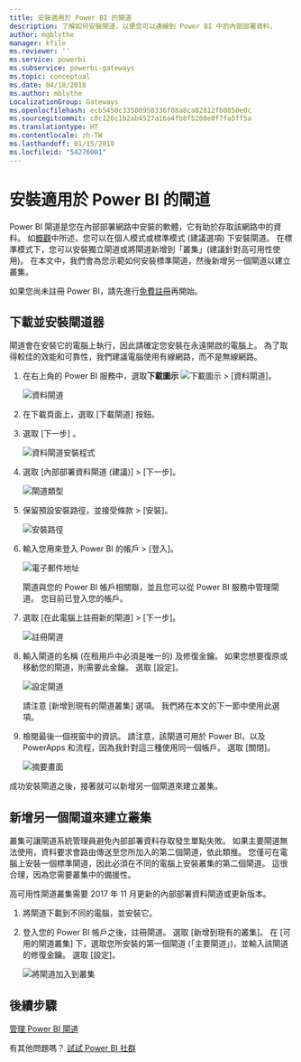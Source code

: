 ```yaml
---
title: 安裝適用於 Power BI 的閘道
description: 了解如何安裝閘道，以便您可以連線到 Power BI 中的內部部署資料。
author: mgblythe
manager: kfile
ms.reviewer: ''
ms.service: powerbi
ms.subservice: powerbi-gateways
ms.topic: conceptual
ms.date: 04/18/2018
ms.author: mblythe
LocalizationGroup: Gateways
ms.openlocfilehash: ecb5450c33500950336f08a8ca82812fb0850e0c
ms.sourcegitcommit: c8c126c1b2ab4527a16a4fb8f5208e0f7fa5ff5a
ms.translationtype: HT
ms.contentlocale: zh-TW
ms.lasthandoff: 01/15/2019
ms.locfileid: "54276001"
---
```

# <a name="install-a-gateway-for-power-bi"></a>安裝適用於 Power BI 的閘道

Power BI 閘道是您在內部部署網路中安裝的軟體，它有助於存取該網路中的資料。 如[概觀](service-gateway-getting-started.md)中所述，您可以在個人模式或標準模式 (建議選項) 下安裝閘道。 在標準模式下，您可以安裝獨立閘道或將閘道新增到「叢集」(建議針對高可用性使用)。 在本文中，我們會為您示範如何安裝標準閘道，然後新增另一個閘道以建立叢集。

如果您尚未註冊 Power BI，請先進行[免費註冊](https://app.powerbi.com/signupredirect?pbi_source=web)再開始。


## <a name="download-and-install-a-gateway"></a>下載並安裝閘道器

閘道會在安裝它的電腦上執行，因此請確定您安裝在永遠開啟的電腦上。 為了取得較佳的效能和可靠性，我們建議電腦使用有線網路，而不是無線網路。

1. 在右上角的 Power BI 服務中，選取**下載圖示** ![下載圖示](media/service-gateway-install/icon-download.png) > [資料閘道]。

    ![資料閘道](media/service-gateway-install/data-gateway.png)

2. 在下載頁面上，選取 [下載閘道] 按鈕。

3. 選取 [下一步] 。     

    ![資料閘道安裝程式](media/service-gateway-install/gateway-installer.png)

4. 選取 [內部部署資料閘道 (建議)] > [下一步]。

    ![閘道類型](media/service-gateway-install/gateway-type.png)

5. 保留預設安裝路徑，並接受條款 > [安裝]。

    ![安裝路徑](media/service-gateway-install/install-path.png)

6. 輸入您用來登入 Power BI 的帳戶 > [登入]。

    ![電子郵件地址](media/service-gateway-install/email-address.png)

    閘道與您的 Power BI 帳戶相關聯，並且您可以從 Power BI 服務中管理閘道。 您目前已登入您的帳戶。

7. 選取 [在此電腦上註冊新的閘道] > [下一步]。

    ![註冊閘道](media/service-gateway-install/register-gateway.png)

8. 輸入閘道的名稱 (在租用戶中必須是唯一的) 及修復金鑰。 如果您想要復原或移動您的閘道，則需要此金鑰。 選取 [設定]。

    ![設定閘道](media/service-gateway-install/configure-gateway.png)

    請注意 [新增到現有的閘道叢集] 選項。 我們將在本文的下一節中使用此選項。

9. 檢閱最後一個視窗中的資訊。 請注意，該閘道可用於 Power BI，以及 PowerApps 和流程，因為我針對這三種使用同一個帳戶。 選取 [關閉]。

    ![摘要畫面](media/service-gateway-install/summary-screen.png)

成功安裝閘道之後，接著就可以新增另一個閘道來建立叢集。


## <a name="add-another-gateway-to-create-a-cluster"></a>新增另一個閘道來建立叢集

叢集可讓閘道系統管理員避免內部部署資料存取發生單點失敗。 如果主要閘道無法使用，資料要求會路由傳送至您所加入的第二個閘道，依此類推。 您僅可在電腦上安裝一個標準閘道，因此必須在不同的電腦上安裝叢集的第二個閘道。 這很合理，因為您需要叢集中的備援性。

高可用性閘道叢集需要 2017 年 11 月更新的內部部署資料閘道或更新版本。

1. 將閘道下載到不同的電腦，並安裝它。

2. 登入您的 Power BI 帳戶之後，註冊閘道。 選取 [新增到現有的叢集]。 在 [可用的閘道叢集] 下，選取您所安裝的第一個閘道 (「主要閘道」)，並輸入該閘道的修復金鑰。 選取 [設定]。

    ![將閘道加入到叢集](media/service-gateway-install/add-cluster.png)


## <a name="next-steps"></a>後續步驟

[管理 Power BI 閘道](service-gateway-manage.md)

有其他問題嗎？ [試試 Power BI 社群](http://community.powerbi.com/)